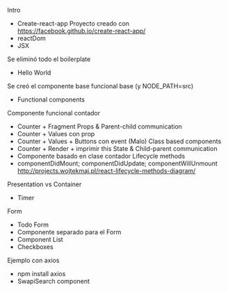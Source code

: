 Intro
* Create-react-app Proyecto creado con https://facebook.github.io/create-react-app/
* reactDom
* JSX

Se eliminó todo el boilerplate
* Hello World

Se creó el componente base funcional base (y NODE_PATH=src)
* Functional components

Componente funcional contador
* Counter + Fragment
Props & Parent-child communication
* Counter + Values con prop
* Counter + Values + Buttons con event (Malo)
Class based components
* Counter + Render + imprimir this
State & Child-parent communication
* Componente basado en clase contador
Lifecycle methods
* componentDidMount; componentDidUpdate; componentWillUnmount
http://projects.wojtekmaj.pl/react-lifecycle-methods-diagram/

Presentation vs Container
* Timer

Form
* Todo Form
* Componente separado para el Form
* Component List
* Checkboxes

Ejemplo con axios
* npm install axios
* SwapiSearch component
